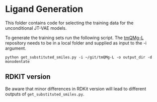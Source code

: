 # Ligand Generation

This folder contains code for selecting the training data for the unconditional JT-VAE models.

To generate the training sets run the following script. The [tmQMg-L](https://github.com/hkneiding/tmQMg-L) repository needs to be in a local folder and supplied as input to the -i argument.

```
python get_substituted_smiles.py -i ~/git/tmQMg-L -o output_dir -d monodentate
```

## RDKIT version

Be aware that minor differences in RDKit version will lead to different outputs of `get_substituted_smiles.py`.
